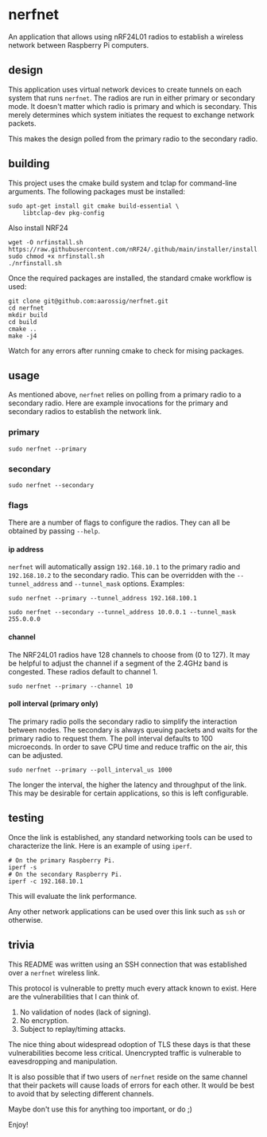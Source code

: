# nerfnet

An application that allows using nRF24L01 radios to establish a wireless network
between Raspberry Pi computers.

## design

This application uses virtual network devices to create tunnels on each system
that runs `nerfnet`. The radios are run in either primary or secondary mode. It
doesn't matter which radio is primary and which is secondary. This merely
determines which system initiates the request to exchange network packets.

This makes the design polled from the primary radio to the secondary radio.

## building

This project uses the cmake build system and tclap for command-line arguments.
The following packages must be installed:

```
sudo apt-get install git cmake build-essential \
    libtclap-dev pkg-config
```

Also install NRF24

```
wget -O nrfinstall.sh https://raw.githubusercontent.com/nRF24/.github/main/installer/install.sh
sudo chmod +x nrfinstall.sh
./nrfinstall.sh
```

Once the required packages are installed, the standard cmake workflow is used:

```
git clone git@github.com:aarossig/nerfnet.git
cd nerfnet
mkdir build
cd build
cmake ..
make -j4
```

Watch for any errors after running cmake to check for mising packages.

## usage

As mentioned above, `nerfnet` relies on polling from a primary radio to a
secondary radio. Here are example invocations for the primary and secondary
radios to establish the network link.

### primary

```
sudo nerfnet --primary
```

### secondary

```
sudo nerfnet --secondary
```

### flags

There are a number of flags to configure the radios. They can all be obtained
by passing `--help`.

#### ip address

`nerfnet` will automatically assign `192.168.10.1` to the primary radio and
`192.168.10.2` to the secondary radio. This can be overridden with the
`--tunnel_address` and `--tunnel_mask` options. Examples:

```
sudo nerfnet --primary --tunnel_address 192.168.100.1
```

```
sudo nerfnet --secondary --tunnel_address 10.0.0.1 --tunnel_mask 255.0.0.0
```

#### channel

The NRF24L01 radios have 128 channels to choose from (0 to 127). It may be
helpful to adjust the channel if a segment of the 2.4GHz band is congested.
These radios default to channel 1.

```
sudo nerfnet --primary --channel 10
```

#### poll interval (primary only)

The primary radio polls the secondary radio to simplify the interaction
between nodes. The secondary is always queuing packets and waits for the
primary radio to request them. The poll interval defaults to 100 microeconds.
In order to save CPU time and reduce traffic on the air, this can be adjusted.

```
sudo nerfnet --primary --poll_interval_us 1000
```

The longer the interval, the higher the latency and throughput of the link.
This may be desirable for certain applications, so this is left configurable.

## testing

Once the link is established, any standard networking tools can be used to
characterize the link. Here is an example of using `iperf`.

```
# On the primary Raspberry Pi.
iperf -s
# On the secondary Raspberry Pi.
iperf -c 192.168.10.1
```

This will evaluate the link performance.

Any other network applications can be used over this link such as `ssh` or
otherwise.

## trivia

This README was written using an SSH connection that was established over a
`nerfnet` wireless link.

This protocol is vulnerable to pretty much every attack known to exist. Here
are the vulnerabilities that I can think of.

1) No validation of nodes (lack of signing).
2) No encryption.
3) Subject to replay/timing attacks.

The nice thing about widespread odoption of TLS these days is that these
vulnerabilities become less critical. Unencrypted traffic is vulnerable
to eavesdropping and manipulation.

It is also possible that if two users of `nerfnet` reside on the same channel
that their packets will cause loads of errors for each other. It would be
best to avoid that by selecting different channels.

Maybe don't use this for anything too important, or do ;)

Enjoy!
